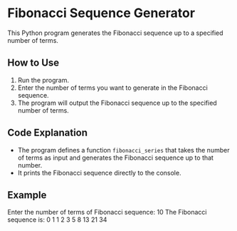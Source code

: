 # Fibonacci Sequence Generator

This Python program generates the Fibonacci sequence up to a specified number of terms.

## How to Use

1. Run the program.
2. Enter the number of terms you want to generate in the Fibonacci sequence.
3. The program will output the Fibonacci sequence up to the specified number of terms.

## Code Explanation

- The program defines a function `fibonacci_series` that takes the number of terms as input and generates the Fibonacci sequence up to that number.
- It prints the Fibonacci sequence directly to the console.

## Example

Enter the number of terms of Fibonacci sequence: 10
The Fibonacci sequence is:
0 1 1 2 3 5 8 13 21 34
